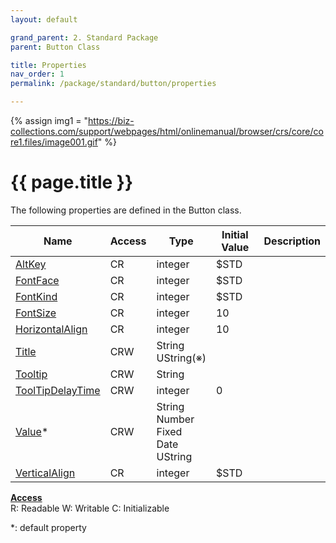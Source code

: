 ```yaml
---
layout: default

grand_parent: 2. Standard Package
parent: Button Class

title: Properties
nav_order: 1
permalink: /package/standard/button/properties

---
```

{% assign img1 = "https://biz-collections.com/support/webpages/html/onlinemanual/browser/crs/core/core1.files/image001.gif" %}


# {{ page.title }}

The following properties are defined in the Button class.

|Name       | Access | Type   | Initial Value |  Description |
|----------	|--------|--------|---------------|--------------|
|[AltKey](/package/standard/button/properties/altkey) | CR | integer | $STD | |
|[FontFace](/package/standard/button/properties/fontface) | CR | integer | $STD | |
|[FontKind](/package/standard/button/properties/fontkind) | CR | integer | $STD | |
|[FontSize](/package/standard/button/properties/fontsize) | CR | integer | 10 | |
|[HorizontalAlign](/package/standard/button/properties/horizontalalign) | CR | integer | 10 | |
|[Title](/package/standard/button/properties/title) | CRW | String<br>UString(※) |  | |
|[Tooltip](/package/standard/button/properties/tooltip) | CRW | String |  | |
|[ToolTipDelayTime](/package/standard/button/properties/tooltipdelaytime) | CRW | integer | 0 | |
|[Value](/package/standard/button/properties/value)* | CRW | String<br>Number<br>Fixed<br>Date<br>UString |  | |
|[VerticalAlign](/package/standard/button/properties/verticalalign) | CR | integer | $STD | |

<u><b>Access</b></u><br>
R: Readable
W: Writable
C: Initializable

*: default property
